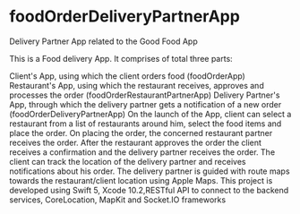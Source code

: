 # foodOrderDeliveryPartnerApp
Delivery Partner App related to the Good Food App

This is a Food delivery App. It comprises of total three parts:

Client's App, using which the client orders food (foodOrderApp)
Restaurant's App, using which the restaurant receives, approves and processes the order (foodOrderRestaurantPartnerApp)
Delivery Partner's App, through which the delivery partner gets a notification of a new order (foodOrderDeliveryPartnerApp)
On the launch of the App, client can select a restaurant from a list of restaurants around him, select the food items and place the order. On placing the order, the concerned restaurant partner receives the order. After the restaurant approves the order the client receives a confirmation and the delivery partner receives the order. The client can track the location of the delivery partner and receives notifications about his order. The delivery partner is guided with route maps towards the restaurant/client location using Apple Maps. This project is developed using Swift 5, Xcode 10.2,RESTful API to connect to the backend services, CoreLocation, MapKit and Socket.IO frameworks
